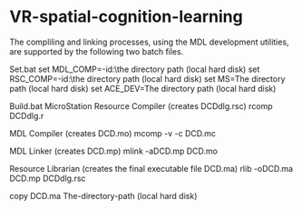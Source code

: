 # VR-spatial-cognition-learning
 The compliling and linking processes, using the MDL development utilities, are supported by the following two batch files.

 Set.bat
 set MDL_COMP=-id:\the directory path (local hard disk)
 set RSC_COMP=-id:\the directory path (local hard disk)
 set MS=The directory path (local hard disk)
 set ACE_DEV=The directory path (local hard disk)

 Build.bat
 MicroStation Resource Compiler (creates DCDdlg.rsc)
 rcomp DCDdlg.r

 MDL Compiler (creates DCD.mo)
 mcomp -v -c DCD.mc

 MDL Linker (creates DCD.mp)
 mlink -aDCD.mp DCD.mo

 Resource Librarian (creates the final executable file DCD.ma)
 rlib -oDCD.ma DCD.mp DCDdlg.rsc

 copy DCD.ma The-directory-path (local hard disk)
 
